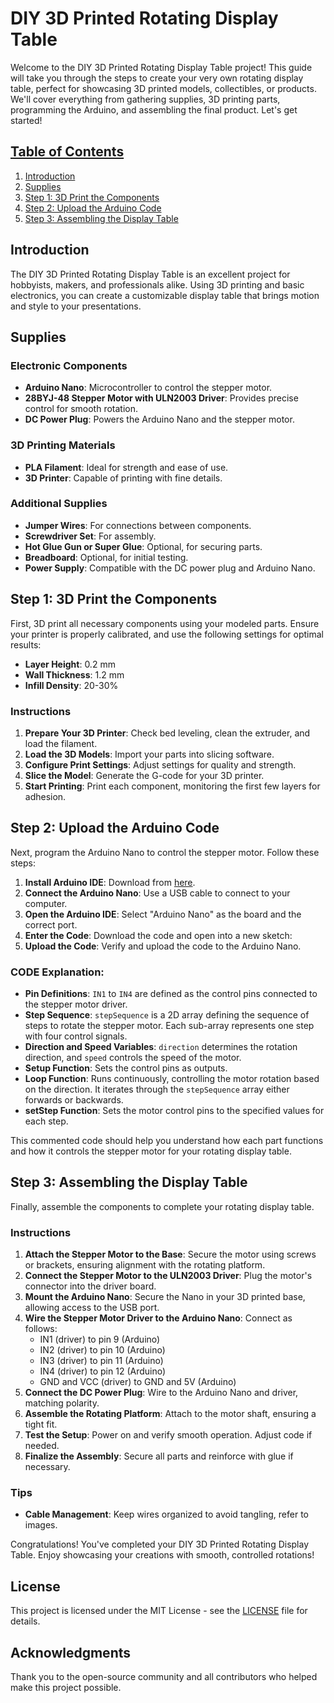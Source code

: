 # DIY 3D Printed Rotating Display Table

Welcome to the DIY 3D Printed Rotating Display Table project! This guide will take you through the steps to create your very own rotating display table, perfect for showcasing 3D printed models, collectibles, or products. We'll cover everything from gathering supplies, 3D printing parts, programming the Arduino, and assembling the final product. Let's get started!

<div align="center">
      <a href="https://youtube.com/shorts/n3ozKAmMvuE?si=SYdgCeqgDrofPkmG">

</div>

## Table of Contents

1. [Introduction](#introduction)
2. [Supplies](#supplies)
3. [Step 1: 3D Print the Components](#step-1-3d-print-the-components)
4. [Step 2: Upload the Arduino Code](#step-2-upload-the-arduino-code)
5. [Step 3: Assembling the Display Table](#step-3-assembling-the-display-table)

## Introduction

The DIY 3D Printed Rotating Display Table is an excellent project for hobbyists, makers, and professionals alike. Using 3D printing and basic electronics, you can create a customizable display table that brings motion and style to your presentations.

## Supplies

### Electronic Components
- **Arduino Nano**: Microcontroller to control the stepper motor.
- **28BYJ-48 Stepper Motor with ULN2003 Driver**: Provides precise control for smooth rotation.
- **DC Power Plug**: Powers the Arduino Nano and the stepper motor.

### 3D Printing Materials
- **PLA Filament**: Ideal for strength and ease of use.
- **3D Printer**: Capable of printing with fine details.

### Additional Supplies
- **Jumper Wires**: For connections between components.
- **Screwdriver Set**: For assembly.
- **Hot Glue Gun or Super Glue**: Optional, for securing parts.
- **Breadboard**: Optional, for initial testing.
- **Power Supply**: Compatible with the DC power plug and Arduino Nano.

## Step 1: 3D Print the Components

First, 3D print all necessary components using your modeled parts. Ensure your printer is properly calibrated, and use the following settings for optimal results:

- **Layer Height**: 0.2 mm
- **Wall Thickness**: 1.2 mm
- **Infill Density**: 20-30%

### Instructions

1. **Prepare Your 3D Printer**: Check bed leveling, clean the extruder, and load the filament.
2. **Load the 3D Models**: Import your parts into slicing software.
3. **Configure Print Settings**: Adjust settings for quality and strength.
4. **Slice the Model**: Generate the G-code for your 3D printer.
5. **Start Printing**: Print each component, monitoring the first few layers for adhesion.

## Step 2: Upload the Arduino Code

Next, program the Arduino Nano to control the stepper motor. Follow these steps:

1. **Install Arduino IDE**: Download from [here](https://www.arduino.cc/en/software).
2. **Connect the Arduino Nano**: Use a USB cable to connect to your computer.
3. **Open the Arduino IDE**: Select "Arduino Nano" as the board and the correct port.
4. **Enter the Code**: Download the code and open into a new sketch:
5. **Upload the Code**: Verify and upload the code to the Arduino Nano.

### CODE Explanation:
- **Pin Definitions**: `IN1` to `IN4` are defined as the control pins connected to the stepper motor driver.
- **Step Sequence**: `stepSequence` is a 2D array defining the sequence of steps to rotate the stepper motor. Each sub-array represents one step with four control signals.
- **Direction and Speed Variables**: `direction` determines the rotation direction, and `speed` controls the speed of the motor.
- **Setup Function**: Sets the control pins as outputs.
- **Loop Function**: Runs continuously, controlling the motor rotation based on the direction. It iterates through the `stepSequence` array either forwards or backwards.
- **setStep Function**: Sets the motor control pins to the specified values for each step.

This commented code should help you understand how each part functions and how it controls the stepper motor for your rotating display table.

## Step 3: Assembling the Display Table

Finally, assemble the components to complete your rotating display table.

### Instructions

1. **Attach the Stepper Motor to the Base**: Secure the motor using screws or brackets, ensuring alignment with the rotating platform.
2. **Connect the Stepper Motor to the ULN2003 Driver**: Plug the motor's connector into the driver board.
3. **Mount the Arduino Nano**: Secure the Nano in your 3D printed base, allowing access to the USB port.
4. **Wire the Stepper Motor Driver to the Arduino Nano**: Connect as follows:
    - IN1 (driver) to pin 9 (Arduino)
    - IN2 (driver) to pin 10 (Arduino)
    - IN3 (driver) to pin 11 (Arduino)
    - IN4 (driver) to pin 12 (Arduino)
    - GND and VCC (driver) to GND and 5V (Arduino)
5. **Connect the DC Power Plug**: Wire to the Arduino Nano and driver, matching polarity.
6. **Assemble the Rotating Platform**: Attach to the motor shaft, ensuring a tight fit.
7. **Test the Setup**: Power on and verify smooth operation. Adjust code if needed.
8. **Finalize the Assembly**: Secure all parts and reinforce with glue if necessary.


### Tips
- **Cable Management**: Keep wires organized to avoid tangling, refer to images.

Congratulations! You've completed your DIY 3D Printed Rotating Display Table. Enjoy showcasing your creations with smooth, controlled rotations!

## License

This project is licensed under the MIT License - see the [LICENSE](LICENSE) file for details.

## Acknowledgments

Thank you to the open-source community and all contributors who helped make this project possible.

